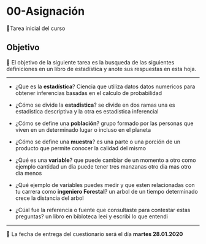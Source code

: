# 00-Asignación
:card_index:Tarea inicial del curso

## Objetivo

:dart: El objetivo de la siguiente tarea es la busqueda de las siguientes definiciones en un libro de estadística y anote sus respuestas en esta hoja.

-----

+ ¿Que es la __estadística__? Ciencia que utiliza datos datos numericos para obtener inferencias basadas en el calculo de probabilidad 


+ ¿Cómo se divide la __estadística__? se divide en dos ramas una es estadistica  descriptiva y la otra es estadistica inferencial 


+ ¿Cómo se define una __población__? grupo formado por las personas que viven en un determinado lugar o incluso en el planeta


+ ¿Cómo se define una __muestra__? es una parte o una porción de un producto que permite conocer la calidad del mismo


+ ¿Qué es una __variable__? que puede cambiar de un momento a otro como ejemplo cantidad un dia puede tener tres manzanas otro dia mas otro dia menos 


+ ¿Qué ejemplo de variables puedes medir y que esten relacionadas con tu carrera como __ingeniero Forestal__? un arbol de un tiempo determinado crece la distancia del arbol 

+ ¿Cúal fue la referencia o fuente que consultaste para contestar estas preguntas? un libro en bibloteca leei y escribi lo que entendi 

-----

:card_index: La fecha de entrega del cuestionario será el día __martes 28.01.2020__
